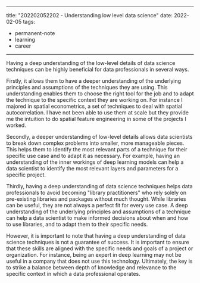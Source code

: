
---
title: "202202052202 - Understanding low level data science"
date: 2022-02-05
tags: 
- permanent-note 
- learning
- career
---

Having a deep understanding of the low-level details of data science techniques can be highly beneficial for data professionals in several ways.

Firstly, it allows them to have a deeper understanding of the underlying principles and assumptions of the techniques they are using. This understanding enables them to choose the right tool for the job and to adapt the technique to the specific context they are working on. For instance I majored in spatial econometrics, a set of techniques to deal with spatial autocorrelation. I have not been able to use them at scale but they provide me the intuition to do spatial feature engineering in some of the projects I worked.

Secondly, a deeper understanding of low-level details allows data scientists to break down complex problems into smaller, more manageable pieces. This helps them to identify the most relevant parts of a technique for their specific use case and to adapt it as necessary. For example, having an understanding of the inner workings of deep learning models can help a data scientist to identify the most relevant layers and parameters for a specific project.

Thirdly, having a deep understanding of data science techniques helps data professionals to avoid becoming "library practitioners" who rely solely on pre-existing libraries and packages without much thought. While libraries can be useful, they are not always a perfect fit for every use case. A deep understanding of the underlying principles and assumptions of a technique can help a data scientist to make informed decisions about when and how to use libraries, and to adapt them to their specific needs.

However, it is important to note that having a deep understanding of data science techniques is not a guarantee of success. It is important to ensure that these skills are aligned with the specific needs and goals of a project or organization. For instance, being an expert in deep learning may not be useful in a company that does not use this technology. Ultimately, the key is to strike a balance between depth of knowledge and relevance to the specific context in which a data professional operates.